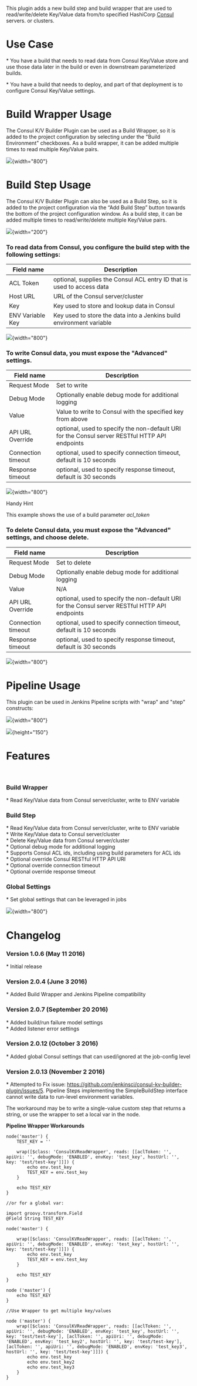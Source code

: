    
This plugin adds a new build step and build wrapper that are used to
read/write/delete Key/Value data from/to specified
HashiCorp [Consul](https://www.consul.io/) servers. or clusters.

# Use Case

\* You have a build that needs to read data from Consul Key/Value store
and use those data later in the build or even in downstream
parameterized builds.

\* You have a build that needs to deploy, and part of that deployment is
to configure Consul Key/Value settings.

# Build Wrapper Usage

The Consul K/V Builder Plugin can be used as a Build Wrapper, so it is
added to the project configuration by selecting under the "Build
Environment" checkboxes. As a build wrapper, it can be added multiple
times to read multiple Key/Value pairs.

![](docs/images/BuildWrapper.png){width="800"}

# Build Step Usage

The Consul K/V Builder Plugin can also be used as a Build Step, so it is
added to the project configuration via the “Add Build Step” button
towards the bottom of the project configuration window. As a build step,
it can be added multiple times to read/write/delete multiple Key/Value
pairs.

![](docs/images/build-step.png){width="200"}

### To read data from Consul, you configure the build step with the following settings:

| Field name       | Description                                                            |
|------------------|------------------------------------------------------------------------|
| ACL Token        | optional, supplies the Consul ACL entry ID that is used to access data |
| Host URL         | URL of the Consul server/cluster                                       |
| Key              | Key used to store and lookup data in Consul                            |
| ENV Variable Key | Key used to store the data into a Jenkins build environment variable   |

  
![](docs/images/read.png){width="800"}

### To write Consul data, you must expose the "Advanced" settings.

| Field name         | Description                                                                                    |
|--------------------|------------------------------------------------------------------------------------------------|
| Request Mode       | Set to write                                                                                   |
| Debug Mode         | Optionally enable debug mode for additional logging                                            |
| Value              | Value to write to Consul with the specified key from above                                     |
| API URL Override   | optional, used to specify the non-default URI for the Consul server RESTful HTTP API endpoints |
| Connection timeout | optional, used to specify connection timeout, default is 10 seconds                            |
| Response timeout   | optional, used to specify response timeout, default is 30 seconds                              |

  
![](docs/images/write.png){width="800"}

Handy Hint

This example shows the use of a build parameter *acl\_token*

### To delete Consul data, you must expose the "Advanced" settings, and choose delete.

| Field name         | Description                                                                                    |
|--------------------|------------------------------------------------------------------------------------------------|
| Request Mode       | Set to delete                                                                                  |
| Debug Mode         | Optionally enable debug mode for additional logging                                            |
| Value              | N/A                                                                                            |
| API URL Override   | optional, used to specify the non-default URI for the Consul server RESTful HTTP API endpoints |
| Connection timeout | optional, used to specify connection timeout, default is 10 seconds                            |
| Response timeout   | optional, used to specify response timeout, default is 30 seconds                              |

  
![](docs/images/delete.png){width="800"}

# Pipeline Usage

This plugin can be used in Jenkins Pipeline scripts with "wrap" and
"step" constructs:

![](docs/images/Pipeline_step_wrap.png){width="800"}

![](docs/images/pipeline-read-wrap.png){height="150"}

# Features

 

### Build Wrapper

\* Read Key/Value data from Consul server/cluster, write to ENV variable

### Build Step

\* Read Key/Value data from Consul server/cluster, write to ENV
variable  
\* Write Key/Value data to Consul server/cluster  
\* Delete Key/Value data from Consul server/cluster  
\* Optional debug mode for additional logging  
\* Supports Consul ACL ids, including using build parameters for ACL
ids  
\* Optional override Consul RESTful HTTP API URI  
\* Optional override connection timeout  
\* Optional override response timeout

### Global Settings

\* Set global settings that can be leveraged in jobs

![](docs/images/global-settings.png){width="800"}

# Changelog

### Version 1.0.6 (May 11 2016)

\* Initial release

### Version 2.0.4 (June 3 2016)

\* Added Build Wrapper and Jenkins Pipeline compatibility

### Version 2.0.7 (September 20 2016)

\* Added build/run failure model settings  
\* Added listener error settings

### Version 2.0.12 (October 3 2016)

\* Added global Consul settings that can used/ignored at the job-config
level

### Version 2.0.13 (November 2 2016)

\* Attempted to Fix issue:
<https://github.com/jenkinsci/consul-kv-builder-plugin/issues/5>.
Pipeline Steps implementing the SimpleBuildStep interface cannot write
data to run-level environment variables.

The workaround may be to write a single-value custom step that returns a
string, or use the wrapper to set a local var in the node.

**Pipeline Wrapper Workarounds**

``` syntaxhighlighter-pre
node('master') {
    TEST_KEY = ''

    wrap([$class: 'ConsulKVReadWrapper', reads: [[aclToken: '', apiUri: '', debugMode: 'ENABLED', envKey: 'test_key', hostUrl: '', key: 'test/test-key']]]) {
        echo env.test_key
        TEST_KEY = env.test_key
    }

    echo TEST_KEY
}

//or for a global var:

import groovy.transform.Field
@Field String TEST_KEY

node('master') {

    wrap([$class: 'ConsulKVReadWrapper', reads: [[aclToken: '', apiUri: '', debugMode: 'ENABLED', envKey: 'test_key', hostUrl: '', key: 'test/test-key']]]) {
        echo env.test_key
        TEST_KEY = env.test_key
    }

    echo TEST_KEY
}

node ('master') {
    echo TEST_KEY
}

//Use Wrapper to get multiple key/values

node ('master') {
    wrap([$class: 'ConsulKVReadWrapper', reads: [[aclToken: '', apiUri: '', debugMode: 'ENABLED', envKey: 'test_key', hostUrl: '', key: 'test/test-key'], [aclToken: '', apiUri: '', debugMode: 'ENABLED', envKey: 'test_key2', hostUrl: '', key: 'test/test-key'], [aclToken: '', apiUri: '', debugMode: 'ENABLED', envKey: 'test_key3', hostUrl: '', key: 'test/test-key']]]) {
        echo env.test_key
        echo env.test_key2
        echo env.test_key3
    }
}
```
